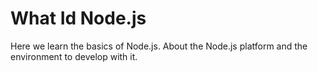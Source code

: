 # What Id Node.js

Here we learn the basics of Node.js. About the Node.js platform and the environment to develop with it.